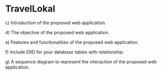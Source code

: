 # TravelLokal


c) Introduction of the proposed web application. 

d) The objective of the proposed web application. 

e) Features and functionalities of the proposed web application. 

f) Include ERD for your database tables with relationship. 

g) A sequence diagram to represent the interaction of the proposed web application. 
